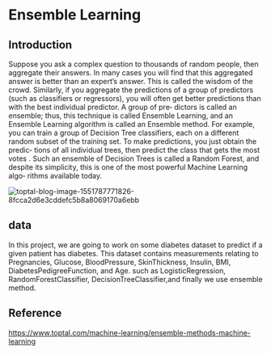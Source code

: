 # Ensemble Learning #

## Introduction ##

Suppose you ask a complex question to thousands of random people, then aggregate their answers. In many cases you will find that this aggregated answer is better than an expert’s answer. This is called the wisdom of the crowd. Similarly, if you aggregate the predictions of a group of predictors (such as classifiers or regressors), you will often get better predictions than with the best individual predictor. A group of pre‐ dictors is called an ensemble; thus, this technique is called Ensemble Learning, and an Ensemble Learning algorithm is called an Ensemble method.
For example, you can train a group of Decision Tree classifiers, each on a different random subset of the training set. To make predictions, you just obtain the predic‐ tions of all individual trees, then predict the class that gets the most votes . Such an ensemble of Decision Trees is called a Random Forest, and despite its simplicity, this is one of the most powerful Machine Learning algo‐ rithms available today.



 
![toptal-blog-image-1551787771826-8fcca2d6e3cddefc5b8a8069170a6ebb](https://user-images.githubusercontent.com/98185045/167075805-2ca49d27-1b78-40ea-9996-0a4d226a62b0.png)

## data ##

In this project, we are going to work on some diabetes dataset to predict if a given patient has diabetes. This dataset contains measurements relating to Pregnancies, Glucose, BloodPressure, SkinThickness, Insulin, BMI, DiabetesPedigreeFunction, and Age. such as LogisticRegression, RandomForestClassifier, DecisionTreeClassifier,and finally we use ensemble method.


## Reference ##

https://www.toptal.com/machine-learning/ensemble-methods-machine-learning
